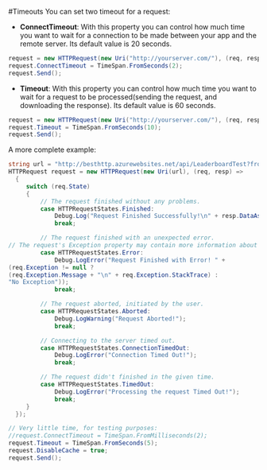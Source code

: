 #Timeouts
You can set two timeout for a request:

- **ConnectTimeout**: With this property you can control how much time you want to wait for a connection to be made between your app and the remote server. Its default value is 20 seconds.

```csharp
request = new HTTPRequest(new Uri("http://yourserver.com/"), (req, resp) => { … });
request.ConnectTimeout = TimeSpan.FromSeconds(2);
request.Send();
```

- **Timeout**: With this property you can control how much time you want to wait for a request to be processed(sending the request, and downloading the response). Its default value is 60 seconds.

```csharp
request = new HTTPRequest(new Uri("http://yourserver.com/"), (req, resp) => { … });
request.Timeout = TimeSpan.FromSeconds(10);
request.Send();
```

A more complete example:

```csharp
string url = "http://besthttp.azurewebsites.net/api/LeaderboardTest?from=0&count=10";
HTTPRequest request = new HTTPRequest(new Uri(url), (req, resp) =>
  {
 	 switch (req.State)
 	 {
 		 // The request finished without any problems.
 		 case HTTPRequestStates.Finished:
 			 Debug.Log("Request Finished Successfully!\n" + resp.DataAsText);
 			 break;

 		 // The request finished with an unexpected error.
// The request's Exception property may contain more information about the error.
 		 case HTTPRequestStates.Error:
 			 Debug.LogError("Request Finished with Error! " +
(req.Exception != null ?
(req.Exception.Message + "\n" + req.Exception.StackTrace) :
"No Exception"));
 			 break;

 		 // The request aborted, initiated by the user.
 		 case HTTPRequestStates.Aborted:
 			 Debug.LogWarning("Request Aborted!");
 			 break;

 		 // Connecting to the server timed out.
 		 case HTTPRequestStates.ConnectionTimedOut:
 			 Debug.LogError("Connection Timed Out!");
 			 break;

 		 // The request didn't finished in the given time.
 		 case HTTPRequestStates.TimedOut:
 			 Debug.LogError("Processing the request Timed Out!");
 			 break;
 	 }
  });

// Very little time, for testing purposes:
//request.ConnectTimeout = TimeSpan.FromMilliseconds(2);
request.Timeout = TimeSpan.FromSeconds(5);
request.DisableCache = true;
request.Send();
```